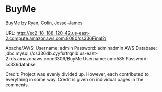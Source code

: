 # BuyMe
BuyMe by Ryan, Colin, Jesse-James

URL: http://ec2-18-188-120-42.us-east-2.compute.amazonaws.com:8080/cs336Final2/

Apache/AWS: Username: admin Password: adminadmin AWS Database: jdbc:mysql://cs336db.cyyfsrtrqnib.us-east-2.rds.amazonaws.com:3306/BuyMe Username: cmc585 Password: cs336databse

Credit: Project was evenly divided up. However, each contributed to everything in some way. Credit is given on individual pages in the comments. 
